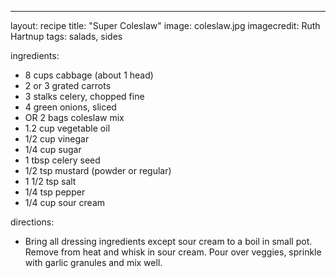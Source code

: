 ---

layout: recipe
title:  "Super Coleslaw"
image: coleslaw.jpg
imagecredit: Ruth Hartnup
tags: salads, sides

ingredients:
- 8 cups cabbage (about 1 head)
- 2 or 3 grated carrots
- 3 stalks celery, chopped fine
- 4 green onions, sliced
- OR 2 bags coleslaw mix
- 1.2 cup vegetable oil
- 1/2 cup vinegar
- 1/4 cup sugar
- 1 tbsp celery seed
- 1/2 tsp mustard (powder or regular)
- 1 1/2 tsp salt
- 1/4 tsp pepper
- 1/4 cup sour cream

directions:
- Bring all dressing ingredients except sour cream to a boil in small pot. Remove from heat and whisk in sour cream. Pour over veggies, sprinkle with garlic granules and mix well.